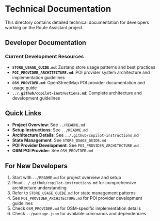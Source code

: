 # Technical Documentation

This directory contains detailed technical documentation for developers working on the Route Assistant project.

## Developer Documentation

### Current Development Resources
- **`STORE_USAGE_GUIDE.md`**: Zustand store usage patterns and best practices
- **`POI_PROVIDER_ARCHITECTURE.md`**: POI provider system architecture and implementation guidelines
- **`OSM_PROVIDER.md`**: OpenStreetMap POI provider documentation and usage guide
- **`../.github/copilot-instructions.md`**: Complete architecture and development guidelines

## Quick Links

- **Project Overview**: See `../README.md`
- **Setup Instructions**: See `../README.md`
- **Architecture Details**: See `../.github/copilot-instructions.md`
- **State Management**: See `STORE_USAGE_GUIDE.md`
- **POI Provider Development**: See `POI_PROVIDER_ARCHITECTURE.md`
- **OSM POI Provider**: See `OSM_PROVIDER.md`

## For New Developers

1. Start with `../README.md` for project overview and setup
2. Read `../.github/copilot-instructions.md` for comprehensive architecture understanding
3. Refer to `STORE_USAGE_GUIDE.md` for state management patterns
4. See `POI_PROVIDER_ARCHITECTURE.md` for POI provider development guidelines
5. Check `OSM_PROVIDER.md` for OSM-specific implementation details
6. Check `../package.json` for available commands and dependencies